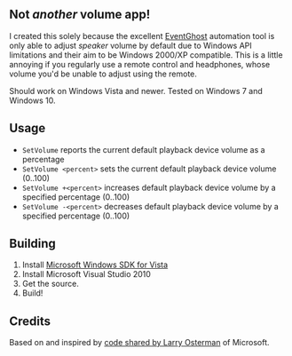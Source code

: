 ## Not _another_ volume app!
I created this solely because the excellent [EventGhost](http://eventghost.org) automation tool is only able to adjust *speaker* volume by default due to Windows API limitations and their aim to be Windows 2000/XP compatible. This is a little annoying if you regularly use a remote control and headphones, whose volume you'd be unable to adjust using the remote.

Should work on Windows Vista and newer. Tested on Windows 7 and Windows 10.

## Usage
* `SetVolume` reports the current default playback device volume as a percentage
* `SetVolume <percent>` sets the current default playback device volume (0..100)
* `SetVolume +<percent>` increases default playback device volume by a specified percentage (0..100)
* `SetVolume -<percent>` decreases default playback device volume by a specified percentage (0..100)

## Building
1. Install [Microsoft Windows SDK for Vista](https://www.microsoft.com/en-us/download/details.aspx?id=14477)
2. Install Microsoft Visual Studio 2010
3. Get the source.
3. Build!

## Credits
Based on and inspired by [code shared by Larry Osterman](https://blogs.msdn.microsoft.com/larryosterman/2007/03/06/how-do-i-change-the-master-volume-in-windows-vista/) of Microsoft.
